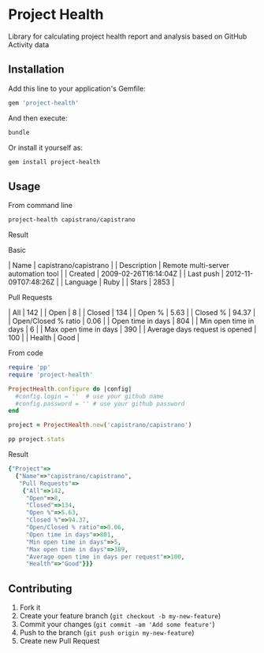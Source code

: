 # Project Health

Library for calculating project health report and analysis based on GitHub Activity data

## Installation

Add this line to your application's Gemfile:

```ruby
gem 'project-health'
```

And then execute:

```bash
bundle
```

Or install it yourself as:

```bash
gem install project-health
```

## Usage

From command line

```bash
project-health capistrano/capistrano
```

Result

Basic

| Name         |  capistrano/capistrano               |
| Description  |  Remote multi-server automation tool |
| Created      |  2009-02-26T16:14:04Z                |
| Last push    |  2012-11-09T07:48:26Z                |
| Language     |  Ruby                                |
| Stars        |  2853                                |

Pull Requests

| All                             |  142   |
| Open                            |  8     |
| Closed                          |  134   |
| Open %                          |  5.63  |
| Closed %                        |  94.37 |
| Open/Closed % ratio             |  0.06  |
| Open time in days               |  804   |
| Min open time in days           |  6     |
| Max open time in days           |  390   |
| Average days request is opened  |  100   |
| Health                          |  Good  |


From code

```ruby
require 'pp'
require 'project-health'

ProjectHealth.configure do |config|
  #config.login = ''  # use your github name
  #config.password = '' # use your github password
end

project = ProjectHealth.new('capistrano/capistrano')

pp project.stats
```

Result

```ruby
{"Project"=>
  {"Name"=>"capistrano/capistrano",
   "Pull Requests"=>
    {"All"=>142,
     "Open"=>8,
     "Closed"=>134,
     "Open %"=>5.63,
     "Closed %"=>94.37,
     "Open/Closed % ratio"=>0.06,
     "Open time in days"=>801,
     "Min open time in days"=>5,
     "Max open time in days"=>389,
     "Average open time in days per request"=>100,
     "Health"=>"Good"}}}
```


## Contributing

1. Fork it
2. Create your feature branch (`git checkout -b my-new-feature`)
3. Commit your changes (`git commit -am 'Add some feature'`)
4. Push to the branch (`git push origin my-new-feature`)
5. Create new Pull Request
